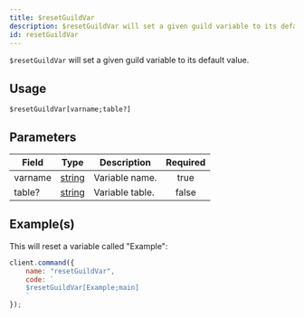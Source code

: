 ```yaml
---
title: $resetGuildVar
description: $resetGuildVar will set a given guild variable to its default value.
id: resetGuildVar
---
```


`$resetGuildVar` will set a given guild variable to its default value.

## Usage

```aoi
$resetGuildVar[varname;table?]
```

## Parameters

| Field   | Type                                                                                              | Description     | Required |
| ------- | ------------------------------------------------------------------------------------------------- | --------------- | :------: |
| varname | [string](https://developer.mozilla.org/en-US/docs/Web/JavaScript/Reference/Global_Objects/String) | Variable name.  |   true   |
| table?  | [string](https://developer.mozilla.org/en-US/docs/Web/JavaScript/Reference/Global_Objects/String) | Variable table. |  false   |

## Example(s)

This will reset a variable called "Example":

```javascript
client.command({
    name: "resetGuildVar",
    code: `
    $resetGuildVar[Example;main]
    `
});
```
